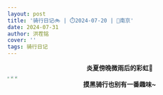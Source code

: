 ```yaml
---
layout: post
title: '骑行日记🚲 | ⏱️2024-07-20 | 📍南京' 
date: 2024-07-31
author: 洪茬铭
cover: ''
tags: 骑行日记
---
```




<center><b>炎夏傍晚微雨后的彩虹🌈</b></center>

<img src="https://pic.imgdb.cn/item/66aa2547d9c307b7e938e0bb.jpg" style="zoom: 25%;" />

<img src="https://pic.imgdb.cn/item/66aa25dfd9c307b7e9395b91.jpg" style="zoom: 33%;" />

<img src="https://pic.imgdb.cn/item/66aa2601d9c307b7e93976be.jpg" style="zoom:33%;" />

<center><b>摸黑骑行也别有一番趣味~</b></center>

